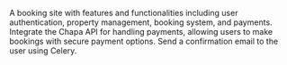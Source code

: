A booking site with features and functionalities including user authentication, property management, booking system, and payments.
Integrate the Chapa API for handling payments, allowing users to make bookings with secure payment options. 
Send a confirmation email to the user using Celery.
